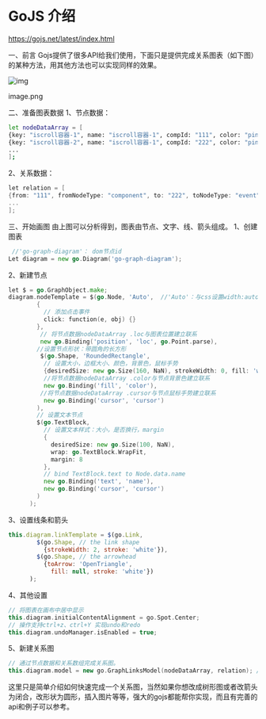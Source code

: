 # GoJS 介绍

https://gojs.net/latest/index.html

一、前言
 Gojs提供了很多API给我们使用，下面只是提供完成关系图表（如下图）的某种方法，用其他方法也可以实现同样的效果。

![img](https://upload-images.jianshu.io/upload_images/4148840-f17908fcc664bfe9.png?imageMogr2/auto-orient/strip|imageView2/2/w/756/format/webp)

image.png

二、准备图表数据
 1、节点数据：

```bash
let nodeDataArray = [
{key: "iscroll容器-1", name: "iscroll容器-1", compId: "111", color: "pink", cursor: "grab",loc: "0 0"},
{key: "iscroll容器-2", name: "iscroll容器-1", compId: "222", color: "pink", cursor: "grab",loc: "0 -100"},
...
];
```

2、关系数据：

```csharp
let relation = [
{from: "111", fromNodeType: "component", to: "222", toNodeType: "event"},
...
];
```

三、开始画图
 由上图可以分析得到，图表由节点、文字、线、箭头组成。
 1、创建图表

```go
 //'go-graph-diagram'： dom节点id
Let diagram = new go.Diagram('go-graph-diagram');
```

2、新建节点

```go
let $ = go.GraphObject.make;
diagram.nodeTemplate = $(go.Node, 'Auto',  //'Auto'：与css设置width:auto同样效果
        {
          // 添加点击事件
          click: function(e, obj) {}
        },
         // 将节点数据nodeDataArray .loc与图表位置建立联系
         new go.Binding('position', 'loc', go.Point.parse),
        //设置节点形状：带圆角的长方形
         $(go.Shape, 'RoundedRectangle',
          // 设置大小，边框大小、颜色，背景色，鼠标手势
          {desiredSize: new go.Size(160, NaN), strokeWidth: 0, fill: 'white', cursor: 'grab'},
          //将节点数据nodeDataArray .color与节点背景色建立联系
          new go.Binding('fill', 'color'), 
         //将节点数据nodeDataArray .cursor与节点鼠标手势建立联系
          new go.Binding('cursor', 'cursor')
        ),
        // 设置文本节点
        $(go.TextBlock,
          // 设置文本样式：大小，是否换行，margin
          {
            desiredSize: new go.Size(100, NaN),
            wrap: go.TextBlock.WrapFit,
            margin: 8
          }, 
          // bind TextBlock.text to Node.data.name
          new go.Binding('text', 'name'), 
          new go.Binding('cursor', 'cursor')
        )
      );
```

3、设置线条和箭头

```jsx
this.diagram.linkTemplate = $(go.Link,
        $(go.Shape, // the link shape
          {strokeWidth: 2, stroke: 'white'}),
        $(go.Shape, // the arrowhead
          {toArrow: 'OpenTriangle',
            fill: null, stroke: 'white'})
      );
```

4、其他设置

```kotlin
// 将图表在画布中居中显示
this.diagram.initialContentAlignment = go.Spot.Center;
// 操作支持ctrl+z、ctrl+Y 实现undo和redo
this.diagram.undoManager.isEnabled = true;
```

5、新建关系图

```cpp
// 通过节点数据和关系数组完成关系图。
this.diagram.model = new go.GraphLinksModel(nodeDataArray, relation); //nodeDataArray:graph, linkDataArray: relation
```

这里只是简单介绍如何快速完成一个关系图，当然如果你想改成树形图或者改箭头为闭合，改形状为圆形，插入图片等等，强大的gojs都能帮你实现，而且有完善的api和例子可以参考。